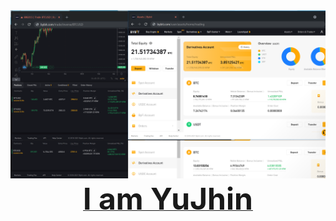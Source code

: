 <center>
  <img src="/images/main.png"/>
  <a href="https://github.com/uJhin">
    <b><font size="98">I am YuJhin</font></b>
  </a>
</center>
<!--
**Wind-Kyle/Wind-Kyle** is a ✨ _special_ ✨ repository because its `README.md` (this file) appears on your GitHub profile.

Here are some ideas to get you started:

- 🔭 I’m currently working on ...
- 🌱 I’m currently learning ...
- 👯 I’m looking to collaborate on ...
- 🤔 I’m looking for help with ...
- 💬 Ask me about ...
- 📫 How to reach me: ...
- 😄 Pronouns: ...
- ⚡ Fun fact: ...
-->
